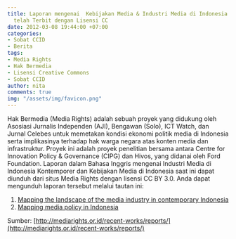 ```yaml
---
title: Laporan mengenai  Kebijakan Media & Industri Media di Indonesia Kontemporer
  telah Terbit dengan Lisensi CC
date: 2012-03-08 19:44:00 +07:00
categories:
- Sobat CCID
- Berita
tags:
- Media Rights
- Hak Bermedia
- Lisensi Creative Commons
- Sobat CCID
author: nita
comments: true
img: "/assets/img/favicon.png"
---
```


Hak Bermedia (Media Rights) adalah sebuah proyek yang didukung oleh Asosiasi Jurnalis Independen (AJI), Bengawan (Solo), ICT Watch, dan Jurnal Celebes untuk memetakan kondisi ekonomi politik media di Indonesia serta implikasinya terhadap hak warga negara atas konten media dan infrastruktur. Proyek ini adalah proyek penelitian bersama antara Centre for Innovation Policy & Governance (CIPG) dan Hivos, yang didanai oleh Ford Foundation. Laporan dalam Bahasa Inggris mengenai Industri Media di Indonesia Kontemporer dan Kebijakan Media di Indonesia saat ini dapat diunduh dari situs Media Rights dengan lisensi CC BY 3.0. Anda dapat mengunduh laporan tersebut melalui tautan ini:

1. [Mapping the landscape of the media industry in contemporary Indonesia](http://mediarights.or.id/wp-content/uploads/2012/02/MediaIndustry-CIPG-Hivos_FINAL.pdf)
2. [Mapping media policy in Indonesia](http://mediarights.or.id/wp-content/uploads/2012/02/MediaPolicy-CIPG-Hivos_FINAL.pdf)

Sumber: [http://mediarights.or.id/recent-works/reports/](http://mediarights.or.id/recent-works/reports/)
